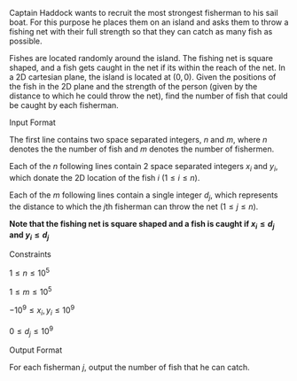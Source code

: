 Captain Haddock wants to recruit the most strongest fisherman to his sail boat. For this purpose he places them on an island and asks them to throw a fishing net with their full strength so that they can catch as many fish as possible.

Fishes are located randomly around the island. The fishing net is square shaped, and a fish gets caught in the net if its within the reach of the net. In a 2D cartesian plane, the island is located at $(0, 0)$. Given the positions of the fish in the 2D plane and the strength of the person (given by the distance to which he could throw the net), find the number of fish that could be caught by each fisherman.


Input Format

The first line contains two space separated integers, $n$ and $m$, where $n$ denotes the the number of fish and $m$ denotes the number of fishermen.

Each of the $n$ following lines contain 2 space separated integers $x_i$ and $y_i$, which donate the 2D location of the fish $i$ ($1 \leq i \leq n$).

Each of the $m$ following lines contain a single integer $d_j$, which represents the distance to which the $j$th fisherman can throw the net ($1 \leq j \leq n$).

**Note that the fishing net is square shaped and a fish is caught if $x_i \leq d_j$ and $y_i \leq d_j$**


Constraints

$1 \leq n \leq 10^5$

$1 \leq m \leq 10^5$

$-10^9 \leq x_i, y_i \leq 10^9$

$0 \leq d_j \leq 10^9$



Output Format

For each fisherman $j$, output the number of fish that he can catch.
